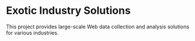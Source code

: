 Exotic Industry Solutions
=

This project provides large-scale Web data collection and analysis solutions for various industries.
